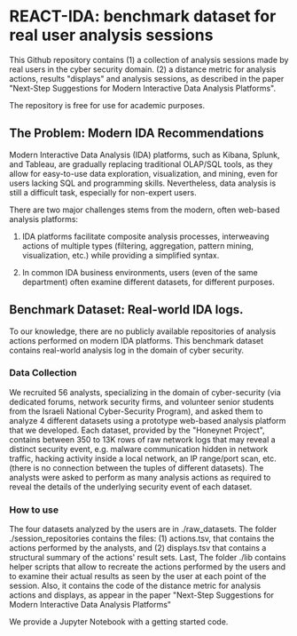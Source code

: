# REACT-IDA: benchmark dataset for real user analysis sessions 
This Github repository contains (1) a collection of analysis sessions made by real users in the cyber security domain.
(2) a distance metric for analysis actions, results "displays" and analysis sessions, as described in the paper "Next-Step Suggestions for Modern Interactive Data Analysis Platforms".

The repository is free for use for academic purposes.

## The Problem: Modern IDA Recommendations
Modern Interactive Data Analysis (IDA) platforms, such as Kibana,
Splunk, and Tableau, are gradually replacing traditional OLAP/SQL
tools, as they allow for easy-to-use data exploration,
visualization, and mining, even for users lacking SQL and
programming skills. Nevertheless, data analysis is still a difficult
task, especially for non-expert users.

There are two major challenges stems from the modern, often web-based analysis platforms:
1. IDA platforms facilitate composite analysis processes,
interweaving actions of  multiple types (filtering,
aggregation, pattern mining, visualization, etc.) while providing a
simplified syntax. 

2. In common IDA business environments, users (even of the same
department) often examine different datasets, for different
purposes. 


## Benchmark Dataset: Real-world IDA logs.
To our knowledge, there are no publicly available repositories of analysis actions performed on modern IDA platforms.
This benchmark dataset contains real-world analysis log in the domain of cyber security.

### Data Collection
We recruited 56 analysts, specializing in the domain of cyber-security (via dedicated forums, network security firms, and volunteer senior students from the Israeli National Cyber-Security Program), and asked them to analyze 4 different datasets using a prototype web-based analysis platform that we developed.
Each dataset, provided by the "Honeynet Project", contains between 350 to 13K rows of raw network logs that may reveal a distinct security event, e.g. malware communication hidden in network traffic, hacking activity inside a local network, an IP range/port scan, etc. (there is no connection between the tuples of different datasets).
The analysts were asked to perform as many analysis actions as required to reveal the details of the underlying security event of each dataset.

### How to use
The four datasets analyzed by the users are in ./raw_datasets.
The folder ./session_repositories contains the files: (1) actions.tsv, that contains the actions performed by the analysts, and (2) displays.tsv that contains a structural summary of the actions' result sets. 
Last, The folder ./lib contains helper scripts that allow to recreate the actions performed by the users and to examine their actual results as seen by the user at each point of the session.
Also, it contains the code of the distance metric for analysis actions and displays, as appear in the paper "Next-Step Suggestions for Modern Interactive Data Analysis Platforms"

We provide a Jupyter Notebook with a getting started code. 

 

